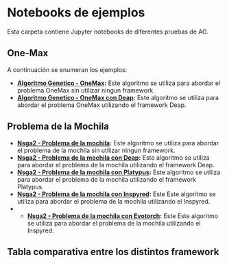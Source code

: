 # Notebooks de ejemplos

Esta carpeta contiene Jupyter notebooks de diferentes pruebas de AG.


## One-Max

A continuación se enumeran los ejemplos:

- **[Algoritmo Genetico - OneMax](01Algoritmo_Genetico_OneMax.ipynb):** Este algoritmo se utiliza para abordar el problema OneMax sin utilizar ningun framework.
- **[Algoritmo Genetico - OneMax con Deap](02Algoritmo_Genetico_OneMax_Deap.ipynb):** Este algoritmo se utiliza para abordar el problema OneMax utilizando el framework Deap.
  
## Problema de la Mochila
  
- **[Nsga2 - Problema de la mochila](03Problema_de_la_mochila_real.ipynb):** Este algoritmo se utiliza para abordar el problema de la mochila sin utilizar ningun framework.
- **[Nsga2 - Problema de la mochila con Deap](04Problema_de_la_mochila_con_nsga2_Deap.ipynb):** Este algoritmo se utiliza para abordar el problema de la mochila utilizando el framework Deap.
- **[Nsga2 - Problema de la mochila con Platypus](05Problema_de_la_mochila_con_nsga2_Platypus.ipynb):** Este algoritmo se utiliza para abordar el problema de la mochila utilizando el framework Platypus.
- **[Nsga2 - Problema de la mochila con Inspyred](06Problema_de_la_mochila_con_nsga2_Inspyred.ipynb):** Este Este algoritmo se utiliza para abordar el problema de la mochila utilizando el Inspyred.
- - **[Nsga2 - Problema de la mochila con Evotorch](06Problema_de_la_mochila_con_nsga2_Inspyred.ipynb):** Este Este algoritmo se utiliza para abordar el problema de la mochila utilizando el Inspyred.

## Tabla comparativa entre los distintos framework
